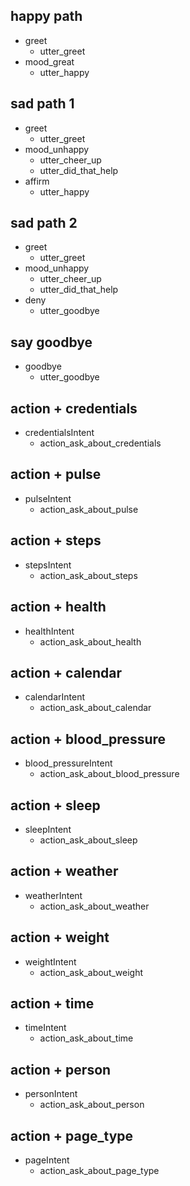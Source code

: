 ## happy path
* greet
  - utter_greet
* mood_great
  - utter_happy

## sad path 1
* greet
  - utter_greet
* mood_unhappy
  - utter_cheer_up
  - utter_did_that_help
* affirm
  - utter_happy

## sad path 2
* greet
  - utter_greet
* mood_unhappy
  - utter_cheer_up
  - utter_did_that_help
* deny
  - utter_goodbye

## say goodbye
* goodbye
  - utter_goodbye
  
## action + credentials
* credentialsIntent
  - action_ask_about_credentials
  
## action + pulse
* pulseIntent
  - action_ask_about_pulse
    
## action + steps
* stepsIntent
  - action_ask_about_steps
    
## action + health
* healthIntent
  - action_ask_about_health
    
## action + calendar
* calendarIntent
  - action_ask_about_calendar
    
## action + blood_pressure
* blood_pressureIntent
  - action_ask_about_blood_pressure
    
## action + sleep
* sleepIntent
  - action_ask_about_sleep
  
## action + weather
* weatherIntent
  - action_ask_about_weather   
  
## action + weight
* weightIntent
  - action_ask_about_weight 

## action + time
* timeIntent
  - action_ask_about_time

## action + person
* personIntent
  - action_ask_about_person  
 
## action + page_type
* pageIntent
  - action_ask_about_page_type 
